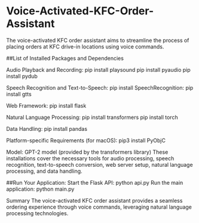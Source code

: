 # Voice-Activated-KFC-Order-Assistant
The voice-activated KFC order assistant aims to streamline the process of placing orders at KFC drive-in locations using voice commands.


##List of Installed Packages and Dependencies

Audio Playback and Recording:
pip install playsound
pip install pyaudio
pip install pydub

Speech Recognition and Text-to-Speech:
pip install SpeechRecognition:
pip install gtts

Web Framework:
pip install flask

Natural Language Processing:
pip install transformers
pip install torch

Data Handling:
pip install pandas

Platform-specific Requirements (for macOS):
pip3 install PyObjC

Model:
GPT-2 model (provided by the transformers library)
These installations cover the necessary tools for audio processing, speech recognition, text-to-speech conversion, web server setup, natural language processing, and data handling.


##Run Your Application:
Start the Flask API: python api.py
Run the main application: python main.py





Summary
The voice-activated KFC order assistant provides a seamless ordering experience through voice commands, leveraging natural language processing technologies.


